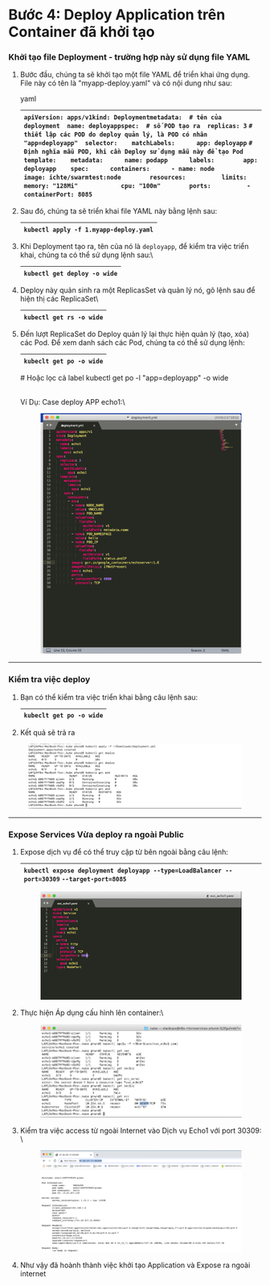# Bước 4: Deploy Application trên Container đã khởi tạo

### **Khởi tạo file Deployment - trường hợp này sử dụng file YAML** <a href="#buoc4-deployapplicationtrencontainerdakhoitao-khoitaofiledeployment-truonghopnaysudungfileyaml" id="buoc4-deployapplicationtrencontainerdakhoitao-khoitaofiledeployment-truonghopnaysudungfileyaml"></a>

1.  Bước đầu, chúng ta sẽ khởi tạo một file YAML để triển khai ứng dụng. File này có tên là "myapp-deploy.yaml" và có nội dung như sau:

    yaml

    | `apiVersion: apps/v1kind: Deploymentmetadata:  # tên của deployment  name: deployappspec:  # số POD tạo ra  replicas: 3` `# thiết lập các POD do deploy quản lý, là POD có nhãn  "app=deployapp"  selector:    matchLabels:      app: deployapp` `# Định nghĩa mẫu POD, khi cần Deploy sử dụng mẫu này để tạo Pod  template:    metadata:      name: podapp      labels:        app: deployapp    spec:      containers:      - name: node        image: ichte/swarmtest:node        resources:          limits:            memory: "128Mi"            cpu: "100m"        ports:          - containerPort: 8085` |
    | ---------------------------------------------------------------------------------------------------------------------------------------------------------------------------------------------------------------------------------------------------------------------------------------------------------------------------------------------------------------------------------------------------------------------------------------------------------------------------------------------------------------------------------------------------------------------------------------------------------------- |
2.  Sau đó, chúng ta sẽ triển khai file YAML này bằng lệnh sau:

    | `kubectl apply -f 1.myapp-deploy.yaml` |
    | -------------------------------------- |
3.  Khi Deployment tạo ra, tên của nó là `deployapp`, để kiểm tra việc triển khai, chúng ta có thể sử dụng lệnh sau:\


    | `kubectl get deploy -o wide` |
    | ---------------------------- |
4.  Deploy này quản sinh ra một ReplicasSet và quản lý nó, gõ lệnh sau để hiện thị các ReplicaSet\


    | `kubectl get rs -o wide` |
    | ------------------------ |
5.  Đến lượt ReplicaSet do Deploy quản lý lại thực hiện quản lý (tạo, xóa) các Pod. Để xem danh sách các Pod, chúng ta có thể sử dụng lệnh:

    | `kubeclt get po -o wide` |
    | ------------------------ |

    \# Hoặc lọc cả label kubectl get po -l "app=deployapp" -o wide

    \
    Ví Dụ: Case deploy APP echo1:\


    <figure><img src="../../../../../.gitbook/assets/image (11) (1) (1) (1) (1) (1).png" alt=""><figcaption></figcaption></figure>

***

### **Kiểm tra việc deploy** <a href="#buoc4-deployapplicationtrencontainerdakhoitao-kiemtraviecdeploy" id="buoc4-deployapplicationtrencontainerdakhoitao-kiemtraviecdeploy"></a>

1.  Bạn có thể kiểm tra việc triển khai bằng câu lệnh sau:

    | `kubeclt get po -o wide` |
    | ------------------------ |
2. Kết quả sẽ trả ra

<figure><img src="../../../../../.gitbook/assets/image (2) (1) (1) (1) (1) (1) (1) (1) (1) (1) (1) (1) (1) (1).png" alt=""><figcaption></figcaption></figure>

***

### **Expose Services Vừa deploy ra ngoài Public**  <a href="#buoc4-deployapplicationtrencontainerdakhoitao-exposeservicesvuadeployrangoaipublic" id="buoc4-deployapplicationtrencontainerdakhoitao-exposeservicesvuadeployrangoaipublic"></a>

1.  Expose dịch vụ để có thể truy cập từ bên ngoài bằng câu lệnh:

    | `kubectl expose deployment deployapp --type=LoadBalancer --port=30309` `--target-port=8085` |
    | ------------------------------------------------------------------------------------------- |

    <figure><img src="../../../../../.gitbook/assets/image (3) (1) (1) (1) (1) (1) (1) (1) (1) (1) (1).png" alt=""><figcaption></figcaption></figure>
2.  Thực hiện Áp dụng cấu hình lên container:\


    <figure><img src="../../../../../.gitbook/assets/image (4) (1) (1) (1) (1) (1) (1) (1) (1) (1) (1).png" alt=""><figcaption></figcaption></figure>
3.  Kiểm tra việc access từ ngoài Internet vào Dịch vụ Echo1 với port 30309:\
    \


    <figure><img src="../../../../../.gitbook/assets/image (472).png" alt=""><figcaption></figcaption></figure>
4. Như vậy đã hoành thành việc khởi tạo Application và Expose ra ngoài internet
